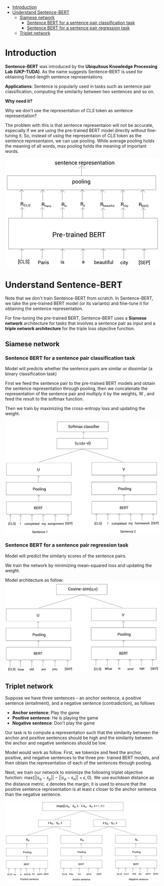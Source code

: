- [Introduction](#introduction)
- [Understand Sentence-BERT](#understand-sentence-bert)
  - [Siamese network](#siamese-network)
    - [Sentence BERT for a sentence pair classification task](#sentence-bert-for-a-sentence-pair-classification-task)
    - [Sentence BERT for a sentence pair regression task](#sentence-bert-for-a-sentence-pair-regression-task)
  - [Triplet network](#triplet-network)
# Introduction 
**Sentence-BERT** was introduced by the **Ubiquitous Knowledge Processing Lab (UKP-TUDA)**. As the name suggests Sentence-BERT is used for obtaining fixed-length sentence representations

**Applications**: Sentence is popularly used in tasks such as sentence pair classification, computing the similarity between two sentences and so on. 

**Why need it?**

Why we don't use the representation of *CLS* token as sentence representation?

The problem with this is that sentence representaion will not be accurate, especially if we are using the pre-trained BERT model directly without fine-tuning it. So, instead of using the representaion of *CLS* token as the sentence representaion, we can use pooling. While average pooling holds the meaning of all words, max pooling holds the meaning of important words.

![](../Images/sentence_representation.png)
# Understand Sentence-BERT
Note that we don't train Sentence-BERT from scratch. In Sentence-BERT, we take the pre-trained BERT model (or its variants) and fine-tune it for obtaining the sentence
representation.

For fine-tuning the pre-trained BERT, Sentence-BERT uses a **Siamese network** architecture for tasks that involves a sentence pair as input and a **triple network architecture** for the triple loss objective function.

## Siamese network
### Sentence BERT for a sentence pair classification task
Model will predicts whether the sentence pairs are similar or dissimilar (a binary classification task)

First we feed the sentence pair to the pre-trained BERT models and obtain the sentence representation through pooling, then we concatenate the representation of the sentence pair and multiply it by the weights, W , and
feed the result to the softmax function.

Then we train by maximizing the cross-entropy loss and updating the weight.

![](../Images/sentence_pair_class_BERT.png)
### Sentence BERT for a sentence pair regression task 
Model will predict  the similariy scores of the sentence pairs. 

We train the network by minimizing mean-squared loss and updating the weight.

Model architecture as follow: 
![](../Images/regresion_sentence_BERT.png)
## Triplet network
Suppose we have three sentences – an anchor sentence, a positive sentence (entailment), and a negative sentence (contradiction), as follows
- **Anchor sentence**: Play the game
- **Positive sentence**: He is playing the game
- **Negative sentence**: Don't play the game

Our task is to compute a representation such that the similarity between the anchor and positive sentences should be high and the similarity between the anchor and negative sentences should be low.

Model would work as follow. First, we tokenize and feed the anchor, positive, and negative sentences to the three pre- trained BERT models, and then obtain the representation of each of the sentences through pooling. 

Next, we train our network to minimize the following triplet objective function: $\text{max}(||s_a - s_p|| - ||s_a - s_n|| + \epsilon, 0)$. We use euclidean distance as the distance metric. $\epsilon$ denotes the margin; it is used to ensure that the positive sentence representation is at least $\epsilon$ closer to the anchor sentence than the negative sentence.

![](../Images/Triplet_sentence_bert.png)